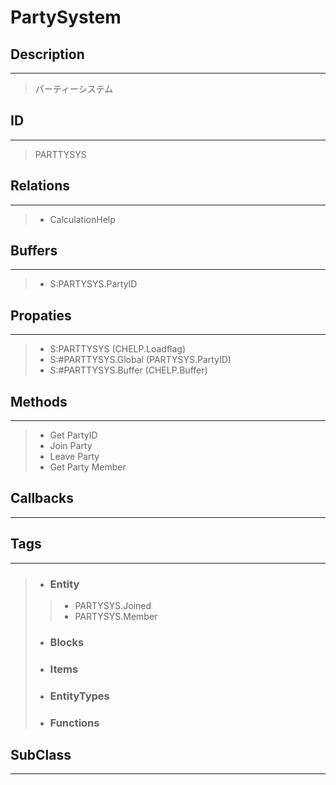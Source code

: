 # PartySystem
## Description
***
> パーティーシステム
## ID
***
> PARTTYSYS
## Relations
***
>* CalculationHelp
## Buffers
***
>* S:PARTYSYS.PartyID
## Propaties
***
>* S:PARTTYSYS (CHELP.Loadflag)
>* S:#PARTTYSYS.Global (PARTYSYS.PartyID)
>* S:#PARTTYSYS.Buffer (CHELP.Buffer)
## Methods
***
>* Get PartyID
>* Join Party
>* Leave Party
>* Get Party Member
## Callbacks
***
## Tags
***
>* ### Entity
>>* PARTYSYS.Joined
>>* PARTYSYS.Member
>* ### Blocks
>* ### Items
>* ### EntityTypes
>* ### Functions
## SubClass
***